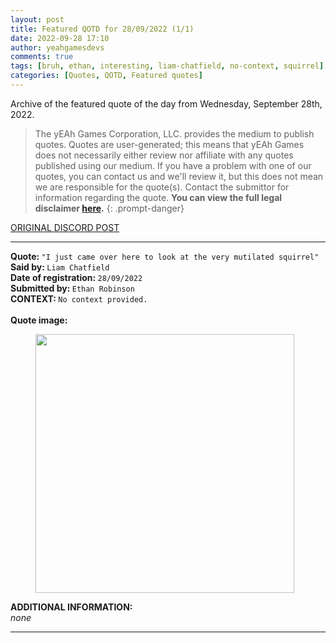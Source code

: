 ```yaml
---
layout: post
title: Featured QOTD for 28/09/2022 (1/1)
date: 2022-09-28 17:10
author: yeahgamesdevs
comments: true
tags: [bruh, ethan, interesting, liam-chatfield, no-context, squirrel]
categories: [Quotes, QOTD, Featured quotes]
---
```

<!-- wp:paragraph -->
<p>Archive of the featured quote of the day from Wednesday, September 28th, 2022. </p>
<!-- /wp:paragraph -->

<!-- quote disclaimer -->
> The yEAh Games Corporation, LLC. provides the medium to publish quotes. Quotes are user-generated; this means that yEAh Games does not necessarily either review nor affiliate with any quotes published using our medium. If you have a problem with one of our quotes, you can contact us and we'll review it, but this does not mean we are responsible for the quote(s). Contact the submittor for information regarding the quote.
> <b>You can view the full legal disclaimer <a href="/quote-disclaimer">here</a>.</b>
{: .prompt-danger}
<!-- end quote disclaimer -->


<!-- wp:buttons {"layout":{"type":"flex","justifyContent":"left"}} -->
<div class="wp-block-buttons"><!-- wp:button {"textColor":"vivid-cyan-blue","align":"center","style":{"border":{"radius":"18px"}},"className":"is-style-fill"} -->
<div class="wp-block-button aligncenter is-style-fill"><a class="wp-block-button__link has-vivid-cyan-blue-color has-text-color wp-element-button" href="https://discord.com/channels/887052880782176266/958100064079839303/1024789237322760254" style="border-radius:18px;">ORIGINAL DISCORD POST</a></div>
<!-- /wp:button --></div>
<!-- /wp:buttons -->

<!-- wp:separator {"align":"center","className":"is-style-wide"} -->
<hr class="wp-block-separator aligncenter has-alpha-channel-opacity is-style-wide" />
<!-- /wp:separator -->

<!-- wp:paragraph -->
<p><strong>Quote: </strong><code>"I just came over here to look at the very mutilated squirrel"</code><br><strong>Said by: </strong><code>Liam Chatfield</code><br><strong>Date of registration: </strong><code>28/09/2022</code> <br><strong>Submitted by: </strong><code>Ethan Robinson</code><br><strong>CONTEXT: </strong><code>No context provided.<br></code><br><strong>Quote image:</strong></p>
<!-- /wp:paragraph -->

<!-- wp:image {"width":414,"height":414,"sizeSlug":"large","linkDestination":"none"} -->
<figure class="wp-block-image size-large is-resized"><img src="https://media.discordapp.net/attachments/962333139257155627/1024789508706811904/unknown.png" alt="" width="414" height="414" /></figure>
<!-- /wp:image -->

<!-- wp:paragraph -->
<p><strong>ADDITIONAL INFORMATION:</strong><br><em>none</em></p>
<!-- /wp:paragraph -->

<!-- wp:separator {"className":"is-style-wide"} -->
<hr class="wp-block-separator has-alpha-channel-opacity is-style-wide" />
<!-- /wp:separator -->
